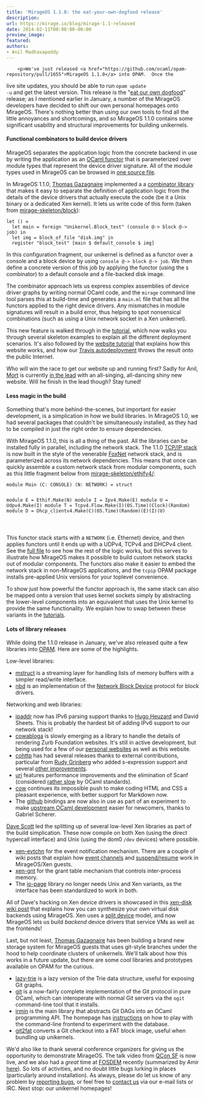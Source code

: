 ```yaml
---
title: 'MirageOS 1.1.0: the eat-your-own-dogfood release'
description:
url: https://mirage.io/blog/mirage-1.1-released
date: 2014-02-11T00:00:00-00:00
preview_image:
featured:
authors:
- Anil Madhavapeddy
---
```



        <p>We've just released <a href="https://github.com/ocaml/opam-repository/pull/1655">MirageOS 1.1.0</a> into OPAM.  Once the
live site updates, you should be able to run <code>opam update -u</code> and get the latest
version.  This release is the &quot;<a href="http://en.wikipedia.org/wiki/Eating_your_own_dog_food">eat our own
dogfood</a>&quot; release; as I
mentioned earlier in January, a number of the MirageOS developers have decided to
shift our own personal homepages onto MirageOS.  There's nothing better than
using our own tools to find all the little annoyances and shortcomings, and so
MirageOS 1.1.0 contains some significant usability and structural improvements
for building unikernels.</p>
<h4>Functional combinators to build device drivers</h4>
<p>MirageOS separates the
application logic from the concrete backend in use by writing the application
as an <a href="https://realworldocaml.org/v1/en/html/functors.html">OCaml functor</a>
that is parameterized over module types that represent the device driver
signature.  All of the module types used in MirageOS can be browsed in <a href="https://github.com/mirage/mirage/blob/1.1.0/types/V1.mli">one
source file</a>.</p>
<p>In MirageOS 1.1.0, <a href="http://gazagnaire.org/">Thomas Gazagnaire</a> implemented a
a <a href="https://github.com/mirage/mirage/blob/1.1.0/lib/mirage.mli#L28">combinator library</a>
that makes it easy to separate the definition of application logic from the details
of the device drivers that actually execute the code (be it a Unix binary or a
dedicated Xen kernel).  It lets us write code of this form
(taken from <a href="https://github.com/mirage/mirage-skeleton/tree/master/block">mirage-skeleton/block</a>):</p>
<pre><code class="language-ocaml">let () =
  let main = foreign &quot;Unikernel.Block_test&quot; (console @-&gt; block @-&gt; job) in
  let img = block_of_file &quot;disk.img&quot; in
  register &quot;block_test&quot; [main $ default_console $ img]
</code></pre>
<p>In this configuration fragment, our unikernel is defined as a functor over a
console and a block device by using <code>console @-&gt; block @-&gt; job</code>.  We then
define a concrete version of this job by applying the functor (using the <code>$</code>
combinator) to a default console and a file-backed disk image.</p>
<p>The combinator approach lets us express complex assemblies of device driver
graphs by writing normal OCaml code, and the <code>mirage</code> command line tool
parses this at build-time and generates a <code>main.ml</code> file that has all the
functors applied to the right device drivers. Any mismatches in module signatures
will result in a build error, thus helping to spot nonsensical combinations
(such as using a Unix network socket in a Xen unikernel).</p>
<p>This new feature is walked through in the <a href="https://mirage.io/docs/hello-world">tutorial</a>, which
now walks you through several skeleton examples to explain all the different
deployment scenarios.  It's also followed by the <a href="https://mirage.io/docs/mirage-www">website tutorial</a>
that explains how this website works, and how our <a href="https://mirage.io/docs/deploying-via-ci">Travis autodeployment</a>
throws the result onto the public Internet.</p>
<p>Who will win the race to get our website up and running first?  Sadly for Anil,
<a href="http://www.cs.nott.ac.uk/~rmm/">Mort</a> is currently <a href="https://github.com/mor1/mort-www">in the
lead</a> with an all-singing, all-dancing shiny
new website.  Will he finish in the lead though? Stay tuned!</p>
<h4>Less magic in the build</h4>
<p>Something that's more behind-the-scenes, but important for easier development,
is a simplication in how we build libraries.  In MirageOS 1.0, we had several
packages that couldn't be simultaneously installed, as they had to be compiled
in just the right order to ensure dependencies.</p>
<p>With MirageOS 1.1.0, this is all a thing of the past.  All the libraries can
be installed fully in parallel, including the network stack.  The 1.1.0
<a href="https://github.com/mirage/mirage-tcpip">TCP/IP stack</a> is now built in the
style of the venerable <a href="http://www.cs.cmu.edu/~fox/foxnet.html">FoxNet</a> network
stack, and is parameterized across its network dependencies.  This means
that once can quickly assemble a custom network stack from modular components,
such as this little fragment below from <a href="https://github.com/mirage/mirage-skeleton/blob/master/ethifv4/unikernel.ml">mirage-skeleton/ethifv4/</a>:</p>
<pre><code class="language-ocaml">module Main (C: CONSOLE) (N: NETWORK) = struct

  module E = Ethif.Make(N)
  module I = Ipv4.Make(E)
  module U = Udpv4.Make(I)
  module T = Tcpv4.Flow.Make(I)(OS.Time)(Clock)(Random)
  module D = Dhcp_clientv4.Make(C)(OS.Time)(Random)(E)(I)(U)
  
</code></pre>
<p>This functor stack starts with a <code>NETWORK</code> (i.e. Ethernet) device, and then applies
functors until it ends up with a UDPv4, TCPv4 and DHCPv4 client.  See the <a href="https://github.com/mirage/mirage-skeleton/blob/master/ethifv4/unikernel.ml">full
file</a>
to see how the rest of the logic works, but this serves to illustrate how
MirageOS makes it possible to build custom network stacks out of modular
components.  The functors also make it easier to embed the network stack in
non-MirageOS applications, and the <code>tcpip</code> OPAM package installs pre-applied Unix
versions for your toplevel convenience.</p>
<p>To show just how powerful the functor approach is, the same stack can also
be mapped onto a version that uses kernel sockets simply by abstracting the
lower-level components into an equivalent that uses the Unix kernel to provide
the same functionality.  We explain how to swap between these variants in
the <a href="https://mirage.io/wiki/hello-world">tutorials</a>.</p>
<h4>Lots of library releases</h4>
<p>While doing the 1.1.0 release in January, we've also released quite a few libraries
into <a href="https://opam.ocaml.org">OPAM</a>.  Here are some of the highlights.</p>
<p>Low-level libraries:</p>
<ul>
<li><a href="https://github.com/samoht/ocaml-mstruct/">mstruct</a> is a streaming layer for handling lists of memory buffers with a simpler read/write interface.
</li>
<li><a href="https://github.com/xapi-project/nbd/">nbd</a> is an implementation of the <a href="http://en.wikipedia.org/wiki/Network_block_device">Network Block Device</a> protocol for block drivers.
</li>
</ul>
<p>Networking and web libraries:</p>
<ul>
<li><a href="https://github.com/mirage/ocaml-ipaddr">ipaddr</a> now has IPv6 parsing support thanks to <a href="https://github.com/hhugo/">Hugo Heuzard</a> and David Sheets.  This is probably the hardest bit of adding IPv6 support to our network stack!
</li>
<li><a href="https://github.com/mirage/cowabloga">cowabloga</a> is slowly emerging as a library to handle the details of rendering Zurb Foundation websites.  It's still in active development, but being used for a few of our <a href="https://github.com/mor1/mort-www">personal websites</a> as well as this website.
</li>
<li><a href="https://github.com/avsm/ocaml-cohttp">cohttp</a> has had several releases thanks to external contributions, particular from <a href="https://github.com/rgrinberg">Rudy Grinberg</a> who added s-expression support and several <a href="https://github.com/avsm/ocaml-cohttp/blob/master/CHANGES">other improvements</a>.
</li>
<li><a href="https://github.com/avsm/ocaml-uri">uri</a> features performance improvements and the elimination of Scanf (considered <a href="http://www.lexifi.com/blog/note-about-performance-printf-and-format">rather slow</a> by OCaml standards).
</li>
<li><a href="https://github.com/mirage/ocaml-cow">cow</a> continues its impossible push to make coding HTML and CSS a pleasant experience, with better support for Markdown now.
</li>
<li>The <a href="https://github.com/avsm/ocaml-github">github</a> bindings are now also in use as part of an experiment to make <a href="http://gallium.inria.fr/blog/patch-review-on-github/">upstream OCaml development</a> easier for newcomers, thanks to Gabriel Scherer.
</li>
</ul>
<p><a href="http://dave.recoil.org">Dave Scott</a> led the splitting up of several low-level Xen libraries as part of the build simplication.  These now compile on both Xen (using the direct hypercall interface) and Unix (using the dom0 <code>/dev</code> devices) where possible.</p>
<ul>
<li><a href="https://github.com/xapi-project/ocaml-evtchn">xen-evtchn</a> for the event notification mechanism. There are a couple of wiki posts that explain how <a href="https://mirage.io/wiki/xen-events">event channels</a> and <a href="https://mirage.io/wiki/xen-suspend">suspend/resume</a> work in MirageOS/Xen guests.
</li>
<li><a href="https://github.com/xapi-project/ocaml-gnt">xen-gnt</a> for the grant table mechanism that controls inter-process memory.
</li>
<li>The <a href="https://github.com/mirage/io-page">io-page</a> library no longer needs Unix and Xen variants, as the interface has been standardized to work in both.
</li>
</ul>
<p>All of Dave's hacking on Xen device drivers is showcased in this <a href="https://mirage.io/docs/xen-synthesize-virtual-disk">xen-disk wiki post</a> that
explains how you can synthesize your own virtual disk backends using MirageOS.  Xen uses a <a href="https://www.usenix.org/legacy/event/usenix05/tech/general/full_papers/short_papers/warfield/warfield.pdf">split device</a> model,
and now MirageOS lets us build <em>backend</em> device drivers that service VMs as well as the frontends!</p>
<p>Last, but not least, <a href="http://gazagnaire.org">Thomas Gazagnaire</a> has been building a brand new storage system for MirageOS guests that uses git-style branches under the hood to help coordinate clusters of unikernels.  We'll talk about how this works in a future update, but there are some cool libraries and prototypes available on OPAM for the curious.</p>
<ul>
<li><a href="https://github.com/samoht/ocaml-lazy-trie/">lazy-trie</a> is a lazy version of the Trie data structure, useful for exposing Git graphs.
</li>
<li><a href="https://github.com/samoht/ocaml-git">git</a> is a now-fairly complete implementation of the Git protocol in pure OCaml, which can interoperate with normal Git servers via the <code>ogit</code> command-line tool that it installs.
</li>
<li><a href="https://github.com/mirage/irmin">irmin</a> is the main library that abstracts Git DAGs into an OCaml programming API.  The homepage has <a href="https://github.com/mirage/irmin/wiki/Getting-Started">instructions</a> on how to play with the command-line frontend to experiment with the database.
</li>
<li><a href="https://github.com/samoht/git2fat">git2fat</a> converts a Git checkout into a FAT block image, useful when bundling up unikernels.
</li>
</ul>
<p>We'd also like to thank several conference organizers for giving us the opportunity to demonstrate MirageOS.  The talk video from <a href="http://www.infoq.com/presentations/mirage-os">QCon SF</a> is now live, and we also had a <em>great</em> time at <a href="http://fosdem.org">FOSDEM</a> recently (summarized by Amir <a href="http://nymote.org/blog/2014/fosdem-summary/">here</a>).
So lots of activities, and no doubt little bugs lurking in places (particularly around installation).  As always, please do let us know of any problem by <a href="https://github.com/mirage/mirage/issues">reporting bugs</a>, or feel free to <a href="https://mirage.io/community">contact us</a> via our e-mail lists or IRC.  Next stop: our unikernel homepages!</p>

      

